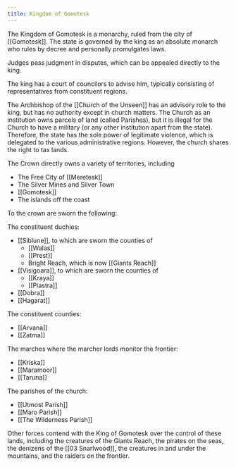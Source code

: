 ```yaml
---
title: Kingdom of Gomotesk
---
```


The Kingdom of Gomotesk is a monarchy, ruled from the city of [[Gomotesk]]. The state is governed by the king as an absolute monarch who rules by decree and personally promulgates laws. 

Judges pass judgment in disputes, which can be appealed directly to the king. 

The king has a court of councilors to advise him, typically consisting of representatives from constituent regions. 

The Archbishop of the [[Church of the Unseen]] has an advisory role to the king, but has no authority except in church matters. The Church as an institution owns parcels of land (called Parishes), but it is illegal for the Church to have a military (or any other institution apart from the state). Therefore, the state has the sole power of legitimate violence, which is delegated to the various administrative regions. However, the church shares the right to tax lands. 

The Crown directly owns a variety of territories, including 
   - The Free City of [[Meretesk]]
   - The Silver Mines and Silver Town
   - [[Gomotesk]]
   - The islands off the coast

To the crown are sworn the following:

The constituent duchies:
- [[Siblune]], to which are sworn the counties of
   - [[Walas]]
   - [[Prest]]
   - Bright Reach, which is now [[Giants Reach]]
- [[Visigoara]], to which are sworn the counties of
   - [[Kraya]]
   - [[Piastra]]
- [[Dobra]]
- [[Hagarat]]

The constituent counties:
- [[Arvana]]
- [[Zatma]]

The marches where the marcher lords monitor the frontier:
- [[Kriska]]
- [[Maramoor]]
- [[Taruna]]

The parishes of the church: 
- [[Utmost Parish]]
- [[Maro Parish]]
- [[The Wilderness Parish]]

Other forces contend with the King of Gomotesk over the control of these lands, including the creatures of the Giants Reach, the pirates on the seas, the denizens of the [[03 Snarlwood]], the creatures in and under the mountains, and the raiders on the frontier.